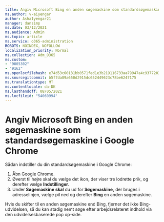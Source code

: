 ```yaml
---
title: Angiv Microsoft Bing en anden søgemaskine som standardsøgemaskine i Google Chrome
ms.author: v-aiyengar
author: AshaIyengar21
manager: dansimp
ms.date: 03/12/2021
ms.audience: Admin
ms.topic: article
ms.service: o365-administration
ROBOTS: NOINDEX, NOFOLLOW
localization_priority: Normal
ms.collection: Adm_O365
ms.custom:
- "9005302"
- "9162"
ms.openlocfilehash: e74d53c60131bb0571fed1e3b219116733aa79947a4c93772039da3bee0660d8
ms.sourcegitcommit: b5f7da89a650d2915dc652449623c78be6247175
ms.translationtype: MT
ms.contentlocale: da-DK
ms.lasthandoff: 08/05/2021
ms.locfileid: "54060994"
---
```

# <a name="set-microsoft-bing-or-another-search-engine-as-the-default-search-engine-in-google-chrome"></a>Angiv Microsoft Bing en anden søgemaskine som standardsøgemaskine i Google Chrome

Sådan indstiller du din standardsøgemaskine i Google Chrome:

1. Åbn Google Chrome.
1. Øverst til højre skal du vælge det ikon, der viser tre lodrette prik, og derefter vælge **Indstillinger**.
1. Under **Søgemaskine skal** du ud for **Søgemaskine,** der bruges i adresselinjen, vælge pil ned og derefter **Bing** en anden søgemaskine.

Hvis du skifter til en anden søgemaskine end Bing, fjerner det ikke Bing-udvidelsen, så du kan stadig nemt søge efter arbejdsrelateret indhold via den udvidelsesbaserede pop op-side.
